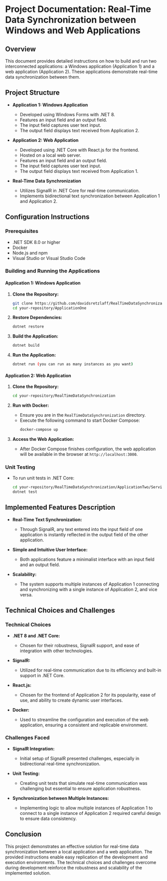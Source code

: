 # Project Documentation: Real-Time Data Synchronization between Windows and Web Applications

## Overview

This document provides detailed instructions on how to build and run two interconnected applications: a Windows application (Application 1) and a web application (Application 2). These applications demonstrate real-time data synchronization between them.

## Project Structure

- **Application 1: Windows Application**
  - Developed using Windows Forms with .NET 8.
  - Features an input field and an output field.
  - The input field captures user text input.
  - The output field displays text received from Application 2.

- **Application 2: Web Application**
  - Developed using .NET Core with React.js for the frontend.
  - Hosted on a local web server.
  - Features an input field and an output field.
  - The input field captures user text input.
  - The output field displays text received from Application 1.

- **Real-Time Data Synchronization**
  - Utilizes SignalR in .NET Core for real-time communication.
  - Implements bidirectional text synchronization between Application 1 and Application 2.

## Configuration Instructions

### Prerequisites
- .NET SDK 8.0 or higher
- Docker
- Node.js and npm
- Visual Studio or Visual Studio Code

### Building and Running the Applications

#### Application 1: Windows Application

1. **Clone the Repository:**
   ```bash
   git clone https://github.com/davidsretzlaff/RealTimeDataSynchronization.git
   cd your-repository/ApplicationOne
   ```

2. **Restore Dependencies:**
   ```bash
   dotnet restore
   ```

3. **Build the Application:**
   ```bash
   dotnet build
   ```

4. **Run the Application:**
   ```bash
   dotnet run (you can run as many instances as you want)
   ```

#### Application 2: Web Application

1. **Clone the Repository:**
   ```bash
   cd your-repository/RealTimeDataSynchronization
   ```

2. **Run with Docker:**
   - Ensure you are in the `RealTimeDataSynchronization` directory.
   - Execute the following command to start Docker Compose:
     ```bash
     docker-compose up
     ```

3. **Access the Web Application:**
   - After Docker Compose finishes configuration, the web application will be available in the browser at `http://localhost:3000`.

### Unit Testing

- To run unit tests in .NET Core:
  ```bash
  cd your-repository/RealTimeDataSynchronization/ApplicationTwo/Service/src/Hub
  dotnet test
  ```

## Implemented Features Description

- **Real-Time Text Synchronization:**
  - Through SignalR, any text entered into the input field of one application is instantly reflected in the output field of the other application.

- **Simple and Intuitive User Interface:**
  - Both applications feature a minimalist interface with an input field and an output field.

- **Scalability:**
  - The system supports multiple instances of Application 1 connecting and synchronizing with a single instance of Application 2, and vice versa.

## Technical Choices and Challenges

### Technical Choices

- **.NET 8 and .NET Core:**
  - Chosen for their robustness, SignalR support, and ease of integration with other technologies.
  
- **SignalR:**
  - Utilized for real-time communication due to its efficiency and built-in support in .NET Core.

- **React.js:**
  - Chosen for the frontend of Application 2 for its popularity, ease of use, and ability to create dynamic user interfaces.

- **Docker:**
  - Used to streamline the configuration and execution of the web application, ensuring a consistent and replicable environment.

### Challenges Faced

- **SignalR Integration:**
  - Initial setup of SignalR presented challenges, especially in bidirectional real-time synchronization.

- **Unit Testing:**
  - Creating unit tests that simulate real-time communication was challenging but essential to ensure application robustness.

- **Synchronization between Multiple Instances:**
  - Implementing logic to allow multiple instances of Application 1 to connect to a single instance of Application 2 required careful design to ensure data consistency.

## Conclusion

This project demonstrates an effective solution for real-time data synchronization between a local application and a web application.
The provided instructions enable easy replication of the development and execution environments.
The technical choices and challenges overcome during development reinforce the robustness and scalability of the implemented solution.
